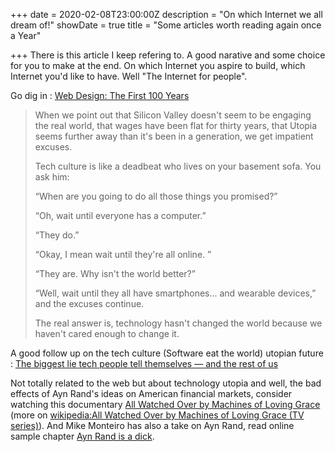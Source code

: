 +++
date = 2020-02-08T23:00:00Z
description = "On which Internet we all dream of!"
showDate = true
title = "Some articles worth reading again once a Year"

+++
There is this article I keep refering to. A good narative and some choice for you to make at the end. On which Internet you aspire to build, which Internet you'd like to have. Well "The Internet for people".

Go dig in : [Web Design: The First 100 Years](https://idlewords.com/talks/web_design_first_100_years.htm)

> When we point out that Silicon Valley doesn't seem to be engaging the real world, that wages have been flat for thirty years, that Utopia seems further away than it's been in a generation, we get impatient excuses.
>
> Tech culture is like a deadbeat who lives on your basement sofa. You ask him:
>
> “When are you going to do all those things you promised?”
>
> “Oh, wait until everyone has a computer.”
>
> “They do.”
>
> “Okay, I mean wait until they're all online. ”
>
> “They are. Why isn't the world better?”
>
> “Well, wait until they all have smartphones... and wearable devices,” and the excuses continue.
>
> The real answer is, technology hasn't changed the world because we haven't cared enough to change it.

A good follow up on the tech culture (Software eat the world) utopian future : [The biggest lie tech people tell themselves — and the rest of us](https://www.vox.com/the-highlight/2019/10/1/20887003/tech-technology-evolution-natural-inevitable-ethics "The biggest lie tech people tell themselves — and the rest of us")

Not totally related to the web but about technology utopia and well, the bad effects of Ayn Rand's ideas on American financial markets, consider watching this documentary [All Watched Over by Machines of Loving Grace](https://www.bbc.co.uk/programmes/b011lvb9/episodes/guide) (more on [wikipedia:All Watched Over by Machines of Loving Grace (TV series)](https://en.wikipedia.org/wiki/All_Watched_Over_by_Machines_of_Loving_Grace_(TV_series))). And Mike Monteiro has also a take on Ayn Rand, read online sample chapter [Ayn Rand is a dick](https://www.ruinedby.design/sample-chapter).